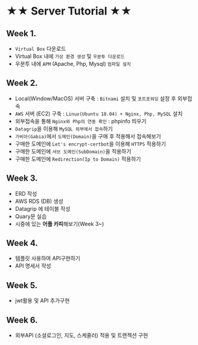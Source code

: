 # ★★ Server Tutorial ★★

## Week 1.
- `Virtual Box` 다운로드
- Virtual Box 내에 `가상 환경 생성` 및 `우분투 다운로드`
- 우분투 내에 `APM` (Apache, Php, Mysql) `컴파일 설치`

## Week 2.
- Local(Window/MacOS) 서버 구축 : `Bitnami` 설치 및 `포트포워딩` 설정 후 외부접속
- `AWS` 서버 (EC2) 구축 : `Linux(Ubuntu 18.04) + Nginx, Php, MySQL` 설치
- 외부접속을 통해 `Nginx와 Php의 연동 확인` : phpinfo 띄우기
- `Datagrip`을 이용해 `MySQL 외부에서 접속`하기
- `가비아(Gabia)`에서 `도메인(Domain)`을 구매 후 적용해서 접속해보기
- 구매한 도메인에 `Let's encrypt-certbot`을 이용해 `HTTPS` 적용하기
- 구매한 도메인에 `서브 도메인(SubDomain)`을 적용하기
- 구매한 도메인에 `Redirection(Ip to Domain)` 적용하기

## Week 3.
- ERD 작성
- AWS RDS (DB) 생성
- Datagrip 에 테이블 작성
- Quary문 실습
- 시중에 있는 **어플 카피**해보기(Week 3~)

## Week 4.
- 템플릿 사용하여 API구현하기
- API 명세서 작성

## Week 5.
- jwt활용 및 API 추가구현

## Week 6.
- 외부API (소셜로그인, 지도, 스케줄러) 적용 및 트랜젝션 구현
